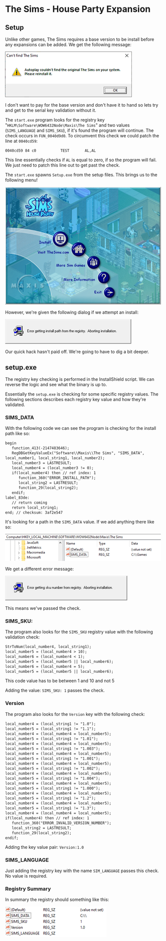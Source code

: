 # The Sims - House Party Expansion

## Setup

Unlike other games, The Sims requires a base version to be install before any expansions can be added. We get the following message:

![](./images/original_sims_check.png)

I don't want to pay for the base version and don't have it to hand so lets try and get to the serial key validation without it.

The `start.exe` program looks for the registry key "`HKLM\Software\WOW6432Node\Maxis\The Sims`" and two values (`SIMS_LANGUAGE` and `SIMS_SKU`), if it's found the program will continue. The check occurs in `FUN_0040d9d0`. To circumvent this check we could patch the line at `0040cd59`:

```
0040cd59 84 c0           TEST       AL,AL
```

This line essentially checks if `AL` is equal to zero, if so the program will fail. We just need to patch this line out to get past the check.

The `start.exe` spawns `Setup.exe` from the setup files. This brings us to the following menu!

![](./images/install_menu.png)

However, we're given the following dialog if we attempt an install:

![](./images/aborting_installation.png)

Our quick hack hasn't paid off. We're going to have to dig a bit deeper.

## setup.exe

The registry key checking is performed in the InstallShield script. We can reverse the logic and see what the binary is up to.

Essentially the `setup.exe` is checking for some specific registry values. The following sections describes each registry key value and how they're validated.

### SIMS_DATA

With the following code we can see the program is checking for the install path like so:

```
begin
   function_413(-2147483646);
   RegDBGetKeyValueEx("Software\\Maxis\\The Sims", "SIMS_DATA", local_number1, local_string1, local_number2);
   local_number3 = LASTRESULT;
   local_number4 = (local_number3 != 0);
   if(local_number4) then // ref index: 1
      function_360("ERROR_INSTALL_PATH");
      local_string2 = LASTRESULT;
      function_29(local_string2);
   endif;
label_83de:
   // return coming
   return local_string1;
end; // checksum: 3af2e547
```

It's looking for a path in the `SIMS_DATA` value. If we add anything there like so:

![](./images/first_reg.png)

We get a different error message:

![](./images/error_sku.png)

This means we've passed the check.

### SIMS_SKU:

The program also looks for the `SIMS_SKU` registry value with the following validation check:

```
StrToNum(local_number4, local_string1);
local_number5 = (local_number4 > 10);
local_number6 = (local_number4 < 1);
local_number5 = (local_number5 || local_number6);
local_number6 = (local_number4 = 5);
local_number5 = (local_number5 || local_number6);
```

This code value has to be between 1 and 10 and not 5

Adding the value: `SIMS_SKU: 1` passes the check.

### Version

The program also looks for the `Version` key with the following check:

```
local_number4 = (local_string1 != "1.0");
local_number5 = (local_string1 != "1.1");
local_number4 = (local_number4 = local_number5);
local_number5 = (local_string1 != "1.01");
local_number4 = (local_number4 = local_number5);
local_number5 = (local_string1 != "1.003");
local_number4 = (local_number4 = local_number5);
local_number5 = (local_string1 != "1.001");
local_number4 = (local_number4 = local_number5);
local_number5 = (local_string1 != "1.002");
local_number4 = (local_number4 = local_number5);
local_number5 = (local_string1 != "1.004");
local_number4 = (local_number4 = local_number5);
local_number5 = (local_string1 != "1.000");
local_number4 = (local_number4 = local_number5);
local_number5 = (local_string1 != "1.2");
local_number4 = (local_number4 = local_number5);
local_number5 = (local_string1 != "1.3");
local_number4 = (local_number4 = local_number5);
if(local_number4) then // ref index: 1
   function_360("ERROR_INVALID_VERSION_NUMBER");
   local_string2 = LASTRESULT;
   function_29(local_string2);
endif;
```

Adding the key value pair: `Version:1.0`

### SIMS_LANGUAGE

Just adding the registry key with the name `SIM_LANGUAGE` passes this check. No value is required.

### Registry Summary

In summary the registry should something like this:

![](./images/registry.png)